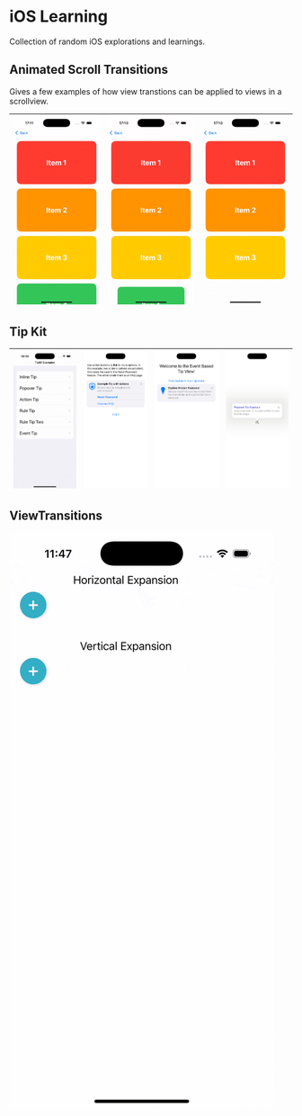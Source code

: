 # iOS Learning

Collection of random iOS explorations and learnings.

## Animated Scroll Transitions

Gives a few examples of how view transtions can be applied to views in a scrollview.

| ![BlurFadeTransition](Visuals/AnimatedScrollTransitions/BlurFadeTransition.gif) | ![ScaleScrollTransitionView](Visuals/AnimatedScrollTransitions/ScaleScrollTransitionView.gif) | ![ScaleFadeScrollTransitionView](Visuals/AnimatedScrollTransitions/ScaleFadeScrollTransitionView.gif) |
| ------------------------------------------------------ | --------------------------------------------------------------------- | --------------------------------------------------------------------------- |

## Tip Kit

| ![](Visuals/TipKit/Tipkit.gif) | ![](Visuals/TipKit/ActionTipView.png) | ![](Visuals/TipKit/EventBasedTipView.png) | ![](Visuals/TipKit/PopoverTipView.png) |
|--------------|--------------|---------------|------------|


## ViewTransitions

![](Visuals/ViewTransitions/ViewTransitions.gif)